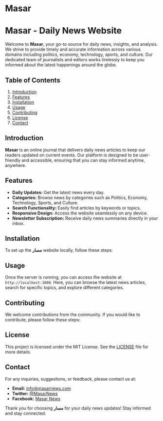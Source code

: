# Masar
# Masar - Daily News Website

Welcome to **Masar**, your go-to source for daily news, insights, and analysis. We strive to provide timely and accurate information across various domains including politics, economy, technology, sports, and culture. Our dedicated team of journalists and editors works tirelessly to keep you informed about the latest happenings around the globe.

## Table of Contents

1. [Introduction](#introduction)
2. [Features](#features)
3. [Installation](#installation)
4. [Usage](#usage)
5. [Contributing](#contributing)
6. [License](#license)
7. [Contact](#contact)

## Introduction

**Masar** is an online journal that delivers daily news articles to keep our readers updated on current events. Our platform is designed to be user-friendly and accessible, ensuring that you can stay informed anytime, anywhere.

## Features

- **Daily Updates:** Get the latest news every day.
- **Categories:** Browse news by categories such as Politics, Economy, Technology, Sports, and Culture.
- **Search Functionality:** Easily find articles by keywords or topics.
- **Responsive Design:** Access the website seamlessly on any device.
- **Newsletter Subscription:** Receive daily news summaries directly in your inbox.

## Installation

To set up the **مسار** website locally, follow these steps:

## Usage

Once the server is running, you can access the website at `http://localhost:3000`. Here, you can browse the latest news articles, search for specific topics, and explore different categories.

## Contributing

We welcome contributions from the community. If you would like to contribute, please follow these steps:

## License

This project is licensed under the MIT License. See the [LICENSE](LICENSE) file for more details.

## Contact

For any inquiries, suggestions, or feedback, please contact us at:

- **Email:** info@masarnews.com
- **Twitter:** [@MasarNews](https://twitter.com/MasarNews)
- **Facebook:** [Masar News](https://facebook.com/MasarNews)

Thank you for choosing **مسار** for your daily news updates! Stay informed and stay connected.
